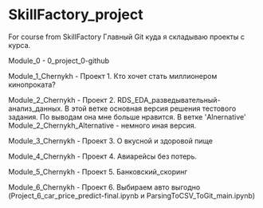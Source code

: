 # SkillFactory_project
 For course from SkillFactory
Главный Git куда я складываю проекты с курса.

Module_0 - 0_project_0-github

Module_1_Chernykh - Проект 1. Кто хочет стать миллионером кинопроката?

Module_2_Chernykh - Проект 2. RDS_EDA_разведывательный-анализ_данных. В этой ветке основная версия решения тестового задания. По выводам она мне больше нравится. В ветке 'Alnernative' Module_2_Chernykh_Alternative - немного иная версия. 

Module_3_Chernykh - Проект 3. О вкусной и здоровой пище

Module_4_Chernykh - Проект 4. Авиарейсы без потерь.

Module_5_Chernykh - Проект 5. Банковский_скоринг

Module_6_Chernykh - Проект 6. Выбираем авто выгодно (Project_6_car_price_predict-final.ipynb и ParsingToCSV_ToGit_main.ipynb)
